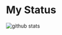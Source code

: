 # My Status
![github stats](https://github-readme-stats.vercel.app/api?username=ZeroThink-01&show_icons=true&theme=radical)

